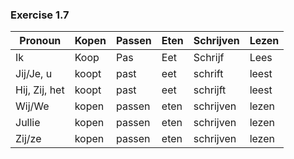 ### Exercise 1.7

| Pronoun       | Kopen | Passen | Eten | Schrijven | Lezen |
| ------------- | ----- | ------ | ---- | --------- | ----- |
| Ik            | Koop  | Pas    | Eet  | Schrijf   | Lees  |
| Jij/Je, u     | koopt | past   | eet  | schrift   | leest |
| Hij, Zij, het | koopt | past   | eet  | schrijft  | leest |
| Wij/We        | kopen | passen | eten | schrijven | lezen |
| Jullie        | kopen | passen | eten | schrijven | lezen |
| Zij/ze        | kopen | passen | eten | schrijven | lezen |
